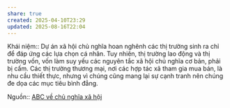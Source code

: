 ```yaml
---
share: true
created: 2025-04-10T23:29
updated: 2025-08-16T22:04
---
```

Khái niệm:: 
Dự án xã hội chủ nghĩa hoan nghênh các thị trường sinh ra chỉ để đáp ứng các lựa chọn cá nhân. Tuy nhiên, thị trường lao động và thị trường vốn, vốn làm suy yếu các nguyên tắc xã hội chủ nghĩa cơ bản, phải bị cấm. Các thị trường thương mại, nơi các hợp tác xã tham gia mua bán, là nhu cầu thiết thực, nhưng vì chúng cũng mang lại sự cạnh tranh nên chúng đe dọa các mục tiêu bình đẳng.

Nguồn:: [ABC về chủ nghĩa xã hội](../../../%CE%9E%20Ngu%E1%BB%93n/ABC%20v%E1%BB%81%20ch%E1%BB%A7%20ngh%C4%A9a%20x%C3%A3%20h%E1%BB%99i.md)
